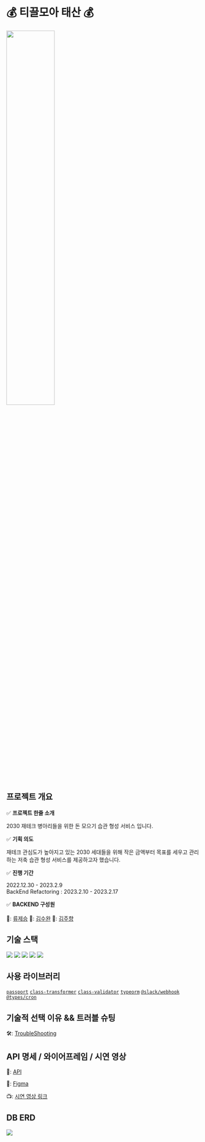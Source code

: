 # :moneybag: 티끌모아 태산 :moneybag:

<img src="https://user-images.githubusercontent.com/112388311/217845677-e83d12f7-7660-4493-a259-4db5356b1460.png" width="50%" height="50%">

## 프로젝트 개요

:white_check_mark: **프로젝트 한줄 소개**

2030 재테크 병아리들을 위한 돈 모으기 습관 형성 서비스 입니다.

:white_check_mark: **기획 의도**

재테크 관심도가 높아지고 있는 2030 세대들을 위해 작은 금액부터 목표를 세우고 관리하는 저축 습관 형성 서비스를 제공하고자 했습니다.

:white_check_mark: **진행 기간**

2022.12.30 - 2023.2.9 
<br/>
BackEnd Refactoring : 2023.2.10 - 2023.2.17

:white_check_mark: **BACKEND 구성원** 
<br/><br/>
🏃: [류제승](https://github.com/crystalyst)
🏃: [김수완](https://github.com/Grimdal032)
🏃: [김주향](https://github.com/joohyang0612)

## 기술 스택

<div align="start">
  <img src="https://img.shields.io/badge/typescript-3178C6?style=for-the-badge&logo=typescript&logoColor=black">
  <img src="https://img.shields.io/badge/nestjs-E0234E?style=for-the-badge&logo=nestjs&logoColor=black">
  <img src="https://img.shields.io/badge/mysql-4479A1?style=for-the-badge&logo=mysql&logoColor=black">
  <img src="https://img.shields.io/badge/passport-34E27A?style=for-the-badge&logo=passport&logoColor=black">
  <img src="https://img.shields.io/badge/nginx-009639?style=for-the-badge&logo=nginx&logoColor=black">
</div>

## 사용 라이브러리

[`passport`](https://www.npmjs.com/package/passport)
[`class-transformer`](https://www.npmjs.com/package/class-transformer)
[`class-validator`](https://www.npmjs.com/package/class-validator)
[`typeorm`](https://www.npmjs.com/package/typeorm)
[`@slack/webhook`](https://www.npmjs.com/package/@slack/webhook)
[`@types/cron`](https://www.npmjs.com/package/@types/cron)

## 기술적 선택 이유 && 트러블 슈팅

🛠️: [TroubleShooting](https://www.notion.so/0c15396642cc4607991b275f8fe52c1a)

## API 명세 / 와이어프레임 / 시연 영상

📓: [API](https://www.notion.so/MVP-09346594381b498d94bbaf4f629193a9)

🎨: [Figma](https://www.figma.com/file/XZx7V517CCYsc55go50xMZ/%ED%8B%B0%EB%81%8C%EB%AA%A8%EC%95%84%ED%83%9C%EC%82%B0?node-id=0%3A1&t=L9PpVmOEUqOAIzOP-0)

📺: [시연 영상 링크](https://youtu.be/m_Olv_2fK-s) 

## DB ERD

<img src="https://user-images.githubusercontent.com/112388311/217857714-6a2cb315-63b0-46d4-a8e5-873fc6948d58.png">
